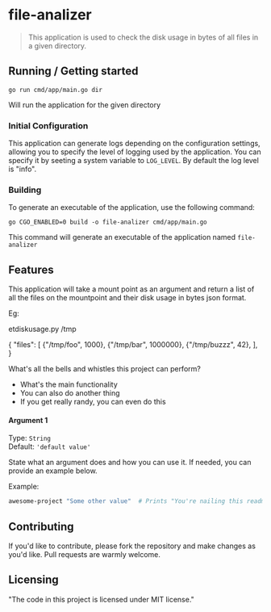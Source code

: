 # file-analizer
> This application is used to check the disk usage in bytes of all files in a given directory.

## Running / Getting started

```shell
go run cmd/app/main.go dir
```

Will run the application for the given directory

### Initial Configuration

This application can generate logs depending on the configuration settings, allowing
you to specify the level of logging used by the application. You can specify it by seeting 
a system variable to `LOG_LEVEL`. By default the log level is "info".


### Building

To generate an executable of the application, use the following command:

```shell
go CGO_ENABLED=0 build -o file-analizer cmd/app/main.go
```

This command will generate an executable of the application named `file-analizer`

## Features

This application will take a mount point as an argument and return a list of all
the files on the mountpoint and their disk usage in bytes json format.

Eg:

etdiskusage.py /tmp 
 
{ 
    "files": 
    [ 
      {"/tmp/foo", 1000}, 
      {"/tmp/bar", 1000000}, 
      {"/tmp/buzzz", 42}, 
    ], 
} 

What's all the bells and whistles this project can perform?
* What's the main functionality
* You can also do another thing
* If you get really randy, you can even do this

#### Argument 1
Type: `String`  
Default: `'default value'`

State what an argument does and how you can use it. If needed, you can provide
an example below.

Example:
```bash
awesome-project "Some other value"  # Prints "You're nailing this readme!"
```

## Contributing

If you'd like to contribute, please fork the repository and make changes as you'd like. Pull requests are warmly welcome.

## Licensing

"The code in this project is licensed under MIT license."
